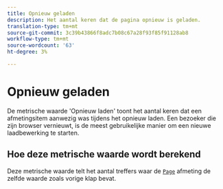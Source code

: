 ```yaml
---
title: Opnieuw geladen
description: Het aantal keren dat de pagina opnieuw is geladen.
translation-type: tm+mt
source-git-commit: 3c39b43866f8adc7b08c67a28f93f85f91128ab8
workflow-type: tm+mt
source-wordcount: '63'
ht-degree: 3%

---
```



# Opnieuw geladen

De metrische waarde &#39;Opnieuw laden&#39; toont het aantal keren dat een afmetingsitem aanwezig was tijdens het opnieuw laden. Een bezoeker die zijn browser vernieuwt, is de meest gebruikelijke manier om een nieuwe laadbewerking te starten.

## Hoe deze metrische waarde wordt berekend

Deze metrische waarde telt het aantal treffers waar de [`Page`](../dimensions/page.md) afmeting de zelfde waarde zoals vorige klap bevat.
